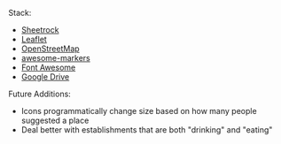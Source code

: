 Stack:

* [Sheetrock](http://chriszarate.github.io/sheetrock/)
* [Leaflet](http://leafletjs.com/)
* [OpenStreetMap](http://www.openstreetmap.org/)
* [awesome-markers](https://github.com/lvoogdt/Leaflet.awesome-markers)
* [Font Awesome](http://fortawesome.github.io/Font-Awesome/)
* [Google Drive](https://drive.google.com/)

Future Additions:

* Icons programmatically change size based on how many people suggested a place
* Deal better with establishments that are both "drinking" and "eating"